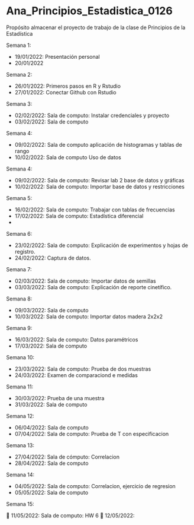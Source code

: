 # Ana_Principios_Estadistica_0126
Propósito almacenar el proyecto de trabajo de la clase de Principios de la Estadística

Semana 1:
+ 19/01/2022: Presentación personal
+ 20/01/2022

Semana 2:
+ 26/01/2022: Primeros pasos en R y Rstudio
+ 27/01/2022: Conectar Github con Rstudio

Semana 3:
+ 02/02/2022: Sala de computo: Instalar credenciales y proyecto
+ 03/02/2022: Sala de computo 

Semana 4:
+ 09/02/2022: Sala de computo aplicación de histogramas y tablas de rango
+ 10/02/2022: Sala de computo Uso de datos

Semana 4:
+ 09/02/2022: Sala de computo: Revisar lab 2 base de datos y gráficas
+ 10/02/2022: Sala de computo: Importar base de datos y restricciones

Semana 5:
+ 16/02/2022: Sala de computo: Trabajar con tablas de frecuencias
+ 17/02/2022: Sala de computo: Estadística diferencial
+ 
Semana 6:
+ 23/02/2022: Sala de computo: Explicación de experimentos y hojas de registro.
+ 24/02/2022: Captura de datos.

Semana 7:
+ 02/03/2022: Sala de computo: Importar datos de semillas
+ 03/03/2022: Sala de computo: Explicación de reporte cinetífico.

Semana 8:
+ 09/03/2022: Sala de computo
+ 10/03/2022: Sala de computo: Importar datos madera 2x2x2

Semana 9:
+ 16/03/2022: Sala de computo: Datos paramétricos
+ 17/03/2022: Sala de computo

Semana 10:
+ 23/03/2022: Sala de computo: Prueba de dos muestras
+ 24/03/2022: Examen de comparaciond e medidas

Semana 11:
+ 30/03/2022: Prueba de una muestra
+ 31/03/2022: Sala de computo

Semana 12:
+ 06/04/2022: Sala de computo
+ 07/04/2022: Sala de computo: Prueba de T con especificacion

Semana 13:
+ 27/04/2022: Sala de cómputo: Correlacion
+ 28/04/2022: Sala de computo

Semana 14:
+ 04/05/2022: Sala de computo: Correlacion, ejercicio de regresion
+ 05/05/2022: Sala de computo

Semana 15:

📍 11/05/2022: Sala de computo: HW 6
📍 12/05/2022:
